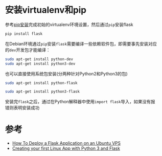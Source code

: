 # 安装virtualenv和pip

参考[pip安装](../startup/pip.md)完成初始的virtualenv环境设置，然后通过`pip`安装flask

```bash
pip install flask
```

在Debian环境通过`pip`安装`flask`需要编译一些依赖软件包，即需要事先安装对应的`dev`开发包才能编译：

```bash
sudo apt-get install python-dev
sudo apt-get install python3-dev
```

也可以直接使用系统包安装(分两种针对Python2和Python3的包)

```bash
sudo apt-get install python-flask
```

```bash
sudo apt-get install python3-flask
```

安装完`flask`之后，通过在Python解释器中使用`import flask`导入，如果没有报错则表明安装成功

# 参考

* [How To Deploy a Flask Application on an Ubuntu VPS](https://www.digitalocean.com/community/tutorials/how-to-deploy-a-flask-application-on-an-ubuntu-vps)
* [Creating your first Linux App with Python 3 and Flask](http://techarena51.com/index.php/how-to-install-python-3-and-flask-on-linux/)